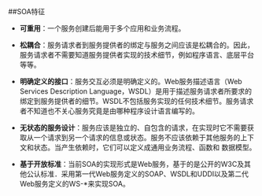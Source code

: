 ##SOA特征

- **可重用**：一个服务创建后能用于多个应用和业务流程。

- **松耦合**：服务请求者到服务提供者的绑定与服务之间应该是松耦合的。因此，服务请求者不需要知道服务提供者实现的技术细节，例如程序语言、底层平台等等。

- **明确定义的接口**：服务交互必须是明确定义的。Web服务描述语言（Web Services Description Language，WSDL）是用于描述服务请求者所要求的绑定到服务提供者的细节。WSDL不包括服务实现的任何技术细节。服务请求者不知道也不关心服务究竟是由哪种程序设计语言编写的。

- **无状态的服务设计**：服务应该是独立的、自包含的请求，在实现时它不需要获取从一个请求到另一个请求的信息或状态。服务不应该依赖于其他服务的上下文和状态。当产生依赖时，它们可以定义成通用业务流程、函数和 数据模型。

- **基于开放标准**：当前SOA的实现形式是Web服务，基于的是公开的W3C及其他公认标准．采用第一代Web服务定义的SOAP、WSDL和UDDI以及第二代Web服务定义的WS-*来实现SOA。